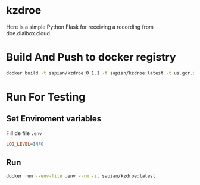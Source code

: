 # kzdroe

Here is a simple Python Flask for receiving a recording from doe.dialbox.cloud.

# Build And Push to docker registry

``` Bash
docker build -t sapian/kzdroe:0.1.1 -t sapian/kzdroe:latest -t us.gcr.io/sapiancomco-1531131691088/sapian/kzdroe:0.1.1 .
```

# Run For Testing

## Set Enviroment variables
Fill de file `.env`

``` ini
LOG_LEVEL=INFO
```

## Run

``` Bash
docker run --env-file .env --rm -it sapian/kzdroe:latest
```
